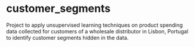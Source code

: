 # customer_segments
Project to apply unsupervised learning techniques on product spending data collected for customers of a wholesale distributor in Lisbon, Portugal to identify customer segments hidden in the data.
